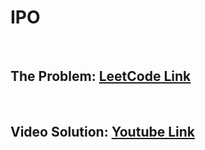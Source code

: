 # IPO

<br>

## The Problem: [LeetCode Link](https://leetcode.com/problems/ipo/)

<br>

## Video Solution: [Youtube Link](https://youtu.be/IjddNQDZxWQ)
